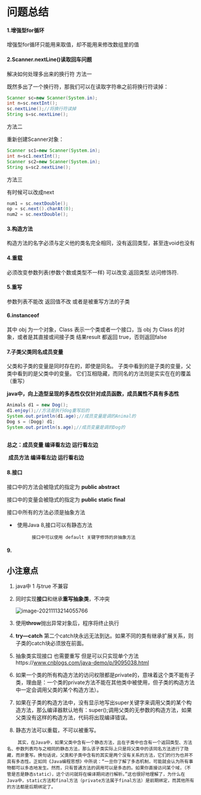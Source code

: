 # 问题总结

#### 1.增强型for循环

增强型for循环只能用来取值，却不能用来修改数组里的值

#### 2.Scanner.nextLine()读取回车问题

解决如何处理多出来的换行符
方法一

既然多出了一个换行符，那我们可以在读取字符串之前将换行符读掉：



```Java
Scanner sc=new Scanner(System.in);
int n=sc.nextInt();
sc.nextLine();//将换行符读掉
String s=sc.nextLine();
```

方法二

重新创建Scanner对象：

```java
Scanner sc1=new Scanner(System.in);
int n=sc1.nextInt();
Scanner sc2=new Scanner(System.in);
String s=sc2.nextLine();
```

方法三 

有时候可以改成next

```Java
num1 = sc.nextDouble();
op = sc.next().charAt(0);
num2 = sc.nextDouble();
```

#### 3.构造方法

构造方法的名字必须与定义他的类名完全相同，没有返回类型，甚至连void也没有

#### 4.重载

必须改变参数列表(参数个数或类型不一样)
可以改变.返回类型.访问修饰符.
#### 5.重写
参数列表不能改
返回值不改 或者是被重写方法的子类
#### 6.instanceof 
其中 obj 为一个对象，Class 表示一个类或者一个接口，当 obj 为 Class 的对象，或者是其直接或间接子类 结果result 都返回 true，否则返回false

#### 7.子类父类同名成员变量

父类和子类的变量是同时存在的，即使是同名。
 子类中看到的是子类的变量，父类中看到的是父类中的变量。
 它们互相隐藏，而同名的方法则是实实在在的覆盖（重写）

**java中，向上造型呈现的多态性仅仅针对成员函数，成员属性不具有多态性**

```java
Animals d1 = new Dog();
d1.enjoy();//方法是执行dog重写后的
System.out.println(d1.age);//成员变量是调的Animal的
Dog s = (Dogg) d1;
System.out.println(s.age);//成员变量是调的Dog的
	
```

**总之：成员变量 编译看左边 运行看左边**

​			**成员方法 编译看左边 运行看右边**

#### 8.接口

接口中的方法会被隐式的指定为 **public abstract**

接口中的变量会被隐式的指定为 **public static final** 

接口中所有的方法必须是抽象方法

+ ​	使用Java 8,接口可以有静态方法

 			接口中可以使用 default 关键字修饰的非抽象方法

#### 9.





## 小注意点

1. java中 1 与true 不兼容

2. 同时实现**接口**和继承**重写抽象类**，不冲突

   ![image-20211113214055766](https://gitee.com/dong2645981073/picture-summary/raw/master//image/image-20211113214055766.png)

3. 使用**throw**抛出异常对象后，程序将终止执行

4. **try—catch**
   第二个catch块永远无法到达。如果不同的类有继承扩展关系，则子类的catch块必须放在前面。

5. 抽象类实现接口 也需要重写 但是可以只实现单个方法https://www.cnblogs.com/java-demo/p/9095038.html

6. 如果一个类的所有构造方法的访问权限都是private的，意味着这个类不能有子类，理由是：一个类的private方法不能在其他类中被使用，但子类的构造方法中一定会调用父类的某个构造方法）。
7. 如果在子类的构造方法中，没有显示地写出super关键字来调用父类的某个构造方法，那么编译器默认地有：super();调用父类的无参数的构造方法，如果父类没有这样的构造方法，代码将出现编译错误。

8. 静态方法可以重载，不可以被重写。

```
	其实，在Java中，如果父类中含有一个静态方法，且在子类中也含有一个返回类型、方法名、参数列表均与之相同的静态方法，那么该子类实际上只是将父类中的该同名方法进行了隐藏，而非重写。换句话说，父类和子类中含有的其实是两个没有关系的方法，它们的行为也并不具有多态性。正如同《Java编程思想》中所说：“一旦你了解了多态机制，可能就会认为所有事物都可以多态地发生。然而，只有普通方法的调用可以是多态的。如果你直接访问某个域，（不管是否是静态static），这个访问就将在编译期间进行解析。”这也很好地理解了，为什么在Java中，static方法和final方法（private方法属于final方法）是前期绑定，而其他所有的方法都是后期绑定了。
```
